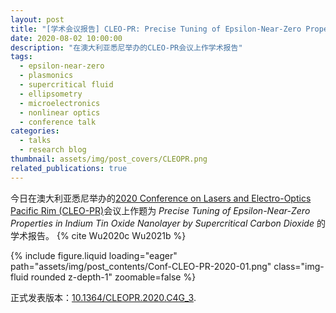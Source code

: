 ```yaml
---
layout: post
title: "[学术会议报告] CLEO-PR: Precise Tuning of Epsilon-Near-Zero Properties in Indium Tin Oxide Nanolayer by Supercritical Carbon Dioxide"
date: 2020-08-02 10:00:00
description: "在澳大利亚悉尼举办的CLEO-PR会议上作学术报告"
tags:
  - epsilon-near-zero
  - plasmonics
  - supercritical fluid
  - ellipsometry
  - microelectronics
  - nonlinear optics
  - conference talk
categories:
  - talks
  - research blog
thumbnail: assets/img/post_covers/CLEOPR.png
related_publications: true
---
```


今日在澳大利亚悉尼举办的[2020 Conference on Lasers and Electro-Optics Pacific Rim (CLEO-PR)](https://ieeexplore.ieee.org/xpl/conhome/9255848/proceeding)会议上作题为 _Precise Tuning of Epsilon-Near-Zero Properties in Indium Tin Oxide Nanolayer by Supercritical Carbon Dioxide_ 的学术报告。 {% cite Wu2020c Wu2021b %}

<div class="row mt-3">
    <div class="col-sm mt-3 mt-md-0">
        {% include figure.liquid loading="eager" path="assets/img/post_contents/Conf-CLEO-PR-2020-01.png" class="img-fluid rounded z-depth-1" zoomable=false %}
    </div>
</div>

正式发表版本：[10.1364/CLEOPR.2020.C4G_3](https://doi.org/10.1364/CLEOPR.2020.C4G_3).

